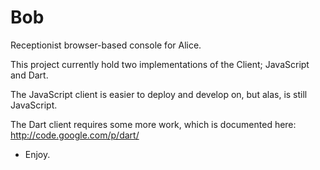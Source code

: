 Bob
===

Receptionist browser-based console for Alice.

This project currently hold two implementations of the Client;
JavaScript and Dart.

The JavaScript client is easier to deploy and develop on, but alas,
is still JavaScript. 

The Dart client requires some more work, which is documented here:
  http://code.google.com/p/dart/

- Enjoy.
